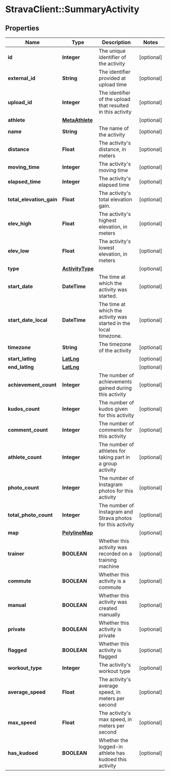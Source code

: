 # StravaClient::SummaryActivity

## Properties
Name | Type | Description | Notes
------------ | ------------- | ------------- | -------------
**id** | **Integer** | The unique identifier of the activity | [optional] 
**external_id** | **String** | The identifier provided at upload time | [optional] 
**upload_id** | **Integer** | The identifier of the upload that resulted in this activity | [optional] 
**athlete** | [**MetaAthlete**](MetaAthlete.md) |  | [optional] 
**name** | **String** | The name of the activity | [optional] 
**distance** | **Float** | The activity&#39;s distance, in meters | [optional] 
**moving_time** | **Integer** | The activity&#39;s moving time | [optional] 
**elapsed_time** | **Integer** | The activity&#39;s elapsed time | [optional] 
**total_elevation_gain** | **Float** | The activity&#39;s total elevation gain. | [optional] 
**elev_high** | **Float** | The activity&#39;s highest elevation, in meters | [optional] 
**elev_low** | **Float** | The activity&#39;s lowest elevation, in meters | [optional] 
**type** | [**ActivityType**](ActivityType.md) |  | [optional] 
**start_date** | **DateTime** | The time at which the activity was started. | [optional] 
**start_date_local** | **DateTime** | The time at which the activity was started in the local timezone. | [optional] 
**timezone** | **String** | The timezone of the activity | [optional] 
**start_latlng** | [**LatLng**](LatLng.md) |  | [optional] 
**end_latlng** | [**LatLng**](LatLng.md) |  | [optional] 
**achievement_count** | **Integer** | The number of achievements gained during this activity | [optional] 
**kudos_count** | **Integer** | The number of kudos given for this activity | [optional] 
**comment_count** | **Integer** | The number of comments for this activity | [optional] 
**athlete_count** | **Integer** | The number of athletes for taking part in a group activity | [optional] 
**photo_count** | **Integer** | The number of Instagram photos for this activity | [optional] 
**total_photo_count** | **Integer** | The number of Instagram and Strava photos for this activity | [optional] 
**map** | [**PolylineMap**](PolylineMap.md) |  | [optional] 
**trainer** | **BOOLEAN** | Whether this activity was recorded on a training machine | [optional] 
**commute** | **BOOLEAN** | Whether this activity is a commute | [optional] 
**manual** | **BOOLEAN** | Whether this activity was created manually | [optional] 
**private** | **BOOLEAN** | Whether this activity is private | [optional] 
**flagged** | **BOOLEAN** | Whether this activity is flagged | [optional] 
**workout_type** | **Integer** | The activity&#39;s workout type | [optional] 
**average_speed** | **Float** | The activity&#39;s average speed, in meters per second | [optional] 
**max_speed** | **Float** | The activity&#39;s max speed, in meters per second | [optional] 
**has_kudoed** | **BOOLEAN** | Whether the logged-in athlete has kudoed this activity | [optional] 



